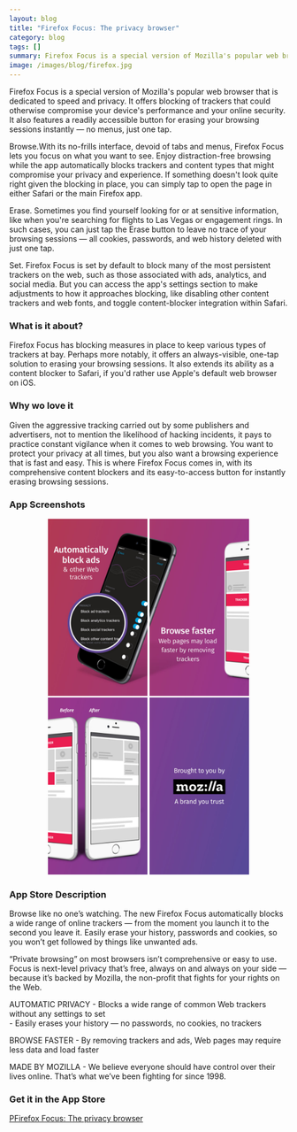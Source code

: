 ```yaml
---
layout: blog
title: "Firefox Focus: The privacy browser"
category: blog
tags: []
summary: Firefox Focus is a special version of Mozilla's popular web browser that is dedicated to speed and privacy. It offers blocking of trackers that could otherwise compromise your device's performance and your online security. It also features a readily accessible button for erasing your browsing sessions instantly — no menus, just one tap.
image: /images/blog/firefox.jpg
---
```


Firefox Focus is a special version of Mozilla's popular web browser that is dedicated to speed and privacy. It offers blocking of trackers that could otherwise compromise your device's performance and your online security. It also features a readily accessible button for erasing your browsing sessions instantly — no menus, just one tap.

Browse.With its no-frills interface, devoid of tabs and menus, Firefox Focus lets you focus on what you want to see. Enjoy distraction-free browsing while the app automatically blocks trackers and content types that might compromise your privacy and experience. If something doesn't look quite right given the blocking in place, you can simply tap to open the page in either Safari or the main Firefox app.

Erase. Sometimes you find yourself looking for or at sensitive information, like when you're searching for flights to Las Vegas or engagement rings. In such cases, you can just tap the Erase button to leave no trace of your browsing sessions — all cookies, passwords, and web history deleted with just one tap.

Set. Firefox Focus is set by default to block many of the most persistent trackers on the web, such as those associated with ads, analytics, and social media. But you can access the app's settings section to make adjustments to how it approaches blocking, like disabling other content trackers and web fonts, and toggle content-blocker integration within Safari.

### What is it about?

Firefox Focus has blocking measures in place to keep various types of trackers at bay. Perhaps more notably, it offers an always-visible, one-tap solution to erasing your browsing sessions. It also extends its ability as a content blocker to Safari, if you'd rather use Apple's default web browser on iOS.

### Why wo love it

Given the aggressive tracking carried out by some publishers and advertisers, not to mention the likelihood of hacking incidents, it pays to practice constant vigilance when it comes to web browsing. You want to protect your privacy at all times, but you also want a browsing experience that is fast and easy. This is where Firefox Focus comes in, with its comprehensive content blockers and its easy-to-access button for instantly erasing browsing sessions.

### App Screenshots

<div  align="center">    
<img src="/images/blog/firefox1.jpeg" width="180"  alt="">
<img src="/images/blog/firefox2.jpeg" width="180"  alt="">
<img src="/images/blog/firefox3.jpeg" width="180"  alt="">
<img src="/images/blog/firefox4.jpeg" width="180"  alt="">
</div>


### App Store Description

Browse like no one’s watching. The new Firefox Focus automatically blocks a wide range of online trackers — from the moment you launch it to the second you leave it. Easily erase your history, passwords and cookies, so you won’t get followed by things like unwanted ads.

“Private browsing” on most browsers isn’t comprehensive or easy to use. Focus is next-level privacy that’s free, always on and always on your side — because it’s backed by Mozilla, the non-profit that fights for your rights on the Web.

AUTOMATIC PRIVACY
\- Blocks a wide range of common Web trackers without any settings to set  
\- Easily erases your history — no passwords, no cookies, no trackers  

BROWSE FASTER
\- By removing trackers and ads, Web pages may require less data and load faster  

MADE BY MOZILLA
\- We believe everyone should have control over their lives online. That’s what we’ve been fighting for since 1998.

### Get it in the App Store 
[PFirefox Focus: The privacy browser](https://itunes.apple.com/US/app/id1055677337?mt=8&at=1010lGvV&ct=IS_E6)